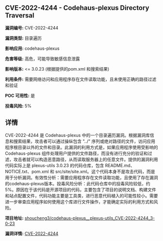 ## CVE-2022-4244 - Codehaus-plexus Directory Traversal

**漏洞编号:** CVE-2022-4244

**漏洞类型:** 目录遍历

**影响应用:** codehaus-plexus

**危害等级:** 高危，可能导致敏感信息泄露

**影响版本:** <= 3.0.23 (根据提供的pom.xml 和搜索结果)

**利用条件:** 需要网络访问和应用程序存在文件读取功能，且未使用正确的路径过滤和验证

**POC 可用性:** 是

**投毒风险:** 5%

## 详情

CVE-2022-4244 是 Codehaus-plexus 中的一个目录遍历漏洞。根据漏洞库信息和搜索结果，攻击者可以通过操纵包含 "../" 序列或绝对路径的文件，访问应用程序根目录以外的文件和目录。此漏洞的利用方式是，如果应用程序使用受影响的 Codehaus-plexus 组件处理用户提供的文件路径，而没有进行充分的验证和过滤，攻击者就可以构造恶意路径，从而读取服务器上的任意文件。提供的漏洞利用代码实际上是 plexus-utils 3.0.23 的代码仓库，包含 README.md、NOTICE.txt、pom.xml 和 src/site/site.xml。这个代码本身不是攻击代码，而是用于分析漏洞。有效性分析：需要应用程序存在文件读取功能，且使用了存在漏洞的codehaus-plexus版本。投毒风险分析：此代码仓库中的投毒风险较低，约 5%。原因在于该代码是开源项目的代码，主要包含了项目的说明文档、构建文件和站点配置文件，代码功能主要是工具类，进行恶意代码植入的可能性较小。需要进一步审查应用程序如何使用这个库进行文件操作，才能确定实际的利用方式和风险。

**项目地址:** [shoucheng3/codehaus-plexus__plexus-utils_CVE-2022-4244_3-0-23](https://github.com/shoucheng3/codehaus-plexus__plexus-utils_CVE-2022-4244_3-0-23)

**漏洞详情:** [CVE-2022-4244](https://nvd.nist.gov/vuln/detail/CVE-2022-4244)